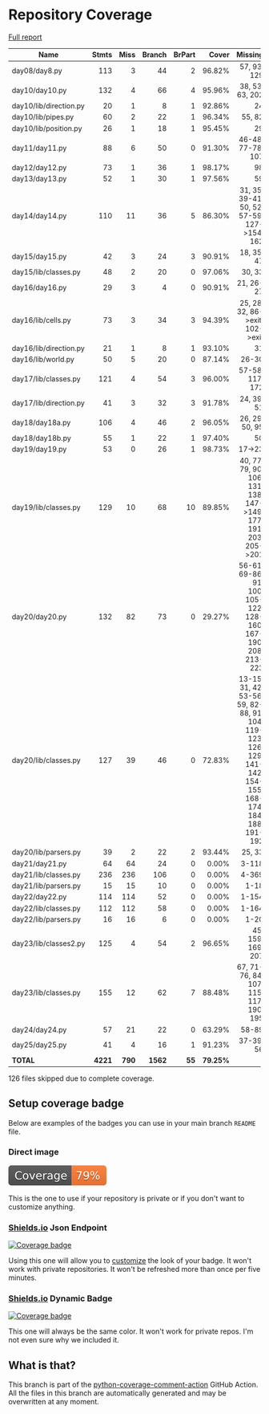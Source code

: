 # Repository Coverage

[Full report](https://htmlpreview.github.io/?https://github.com/alex-ong/adventofcode2023/blob/python-coverage-comment-action-data/htmlcov/index.html)

| Name                   |    Stmts |     Miss |   Branch |   BrPart |      Cover |   Missing |
|----------------------- | -------: | -------: | -------: | -------: | ---------: | --------: |
| day08/day8.py          |      113 |        3 |       44 |        2 |     96.82% |57, 93, 129 |
| day10/day10.py         |      132 |        4 |       66 |        4 |     95.96% |38, 53, 63, 202 |
| day10/lib/direction.py |       20 |        1 |        8 |        1 |     92.86% |        24 |
| day10/lib/pipes.py     |       60 |        2 |       22 |        1 |     96.34% |    55, 82 |
| day10/lib/position.py  |       26 |        1 |       18 |        1 |     95.45% |        29 |
| day11/day11.py         |       88 |        6 |       50 |        0 |     91.30% |46-48, 77-78, 107 |
| day12/day12.py         |       73 |        1 |       36 |        1 |     98.17% |        98 |
| day13/day13.py         |       52 |        1 |       30 |        1 |     97.56% |        59 |
| day14/day14.py         |      110 |       11 |       36 |        5 |     86.30% |31, 35, 39-41, 50, 52, 57-59, 127->154, 162 |
| day15/day15.py         |       42 |        3 |       24 |        3 |     90.91% |18, 35, 47 |
| day15/lib/classes.py   |       48 |        2 |       20 |        0 |     97.06% |    30, 33 |
| day16/day16.py         |       29 |        3 |        4 |        0 |     90.91% | 21, 26-27 |
| day16/lib/cells.py     |       73 |        3 |       34 |        3 |     94.39% |25, 28, 32, 86->exit, 102->exit |
| day16/lib/direction.py |       21 |        1 |        8 |        1 |     93.10% |        31 |
| day16/lib/world.py     |       50 |        5 |       20 |        0 |     87.14% |     26-30 |
| day17/lib/classes.py   |      121 |        4 |       54 |        3 |     96.00% |57-58, 117, 172 |
| day17/lib/direction.py |       41 |        3 |       32 |        3 |     91.78% |24, 39, 51 |
| day18/day18a.py        |      106 |        4 |       46 |        2 |     96.05% |26, 29, 50, 95 |
| day18/day18b.py        |       55 |        1 |       22 |        1 |     97.40% |        50 |
| day19/day19.py         |       53 |        0 |       26 |        1 |     98.73% |    17->23 |
| day19/lib/classes.py   |      129 |       10 |       68 |       10 |     89.85% |40, 77, 79, 90, 106, 131, 138, 147->149, 177, 191, 203, 205->201 |
| day20/day20.py         |      132 |       82 |       73 |        0 |     29.27% |56-61, 69-86, 91, 100, 105-122, 128-160, 167-190, 208, 213-223 |
| day20/lib/classes.py   |      127 |       39 |       46 |        0 |     72.83% |13-15, 31, 42, 53-56, 59, 82-88, 91, 104, 119-123, 126, 129, 141-142, 154-155, 168-174, 184, 188, 191-192 |
| day20/lib/parsers.py   |       39 |        2 |       22 |        2 |     93.44% |    25, 33 |
| day21/day21.py         |       64 |       64 |       24 |        0 |      0.00% |     3-118 |
| day21/lib/classes.py   |      236 |      236 |      106 |        0 |      0.00% |     4-369 |
| day21/lib/parsers.py   |       15 |       15 |       10 |        0 |      0.00% |      1-18 |
| day22/day22.py         |      114 |      114 |       52 |        0 |      0.00% |     1-154 |
| day22/lib/classes.py   |      112 |      112 |       58 |        0 |      0.00% |     1-164 |
| day22/lib/parsers.py   |       16 |       16 |        6 |        0 |      0.00% |      1-20 |
| day23/lib/classes2.py  |      125 |        4 |       54 |        2 |     96.65% |45, 159, 169, 207 |
| day23/lib/classes.py   |      155 |       12 |       62 |        7 |     88.48% |67, 71-76, 84, 107, 115, 117, 190, 195 |
| day24/day24.py         |       57 |       21 |       22 |        0 |     63.29% |     58-89 |
| day25/day25.py         |       41 |        4 |       16 |        1 |     91.23% | 37-39, 56 |
|              **TOTAL** | **4221** |  **790** | **1562** |   **55** | **79.25%** |           |

126 files skipped due to complete coverage.


## Setup coverage badge

Below are examples of the badges you can use in your main branch `README` file.

### Direct image

[![Coverage badge](https://raw.githubusercontent.com/alex-ong/adventofcode2023/python-coverage-comment-action-data/badge.svg)](https://htmlpreview.github.io/?https://github.com/alex-ong/adventofcode2023/blob/python-coverage-comment-action-data/htmlcov/index.html)

This is the one to use if your repository is private or if you don't want to customize anything.

### [Shields.io](https://shields.io) Json Endpoint

[![Coverage badge](https://img.shields.io/endpoint?url=https://raw.githubusercontent.com/alex-ong/adventofcode2023/python-coverage-comment-action-data/endpoint.json)](https://htmlpreview.github.io/?https://github.com/alex-ong/adventofcode2023/blob/python-coverage-comment-action-data/htmlcov/index.html)

Using this one will allow you to [customize](https://shields.io/endpoint) the look of your badge.
It won't work with private repositories. It won't be refreshed more than once per five minutes.

### [Shields.io](https://shields.io) Dynamic Badge

[![Coverage badge](https://img.shields.io/badge/dynamic/json?color=brightgreen&label=coverage&query=%24.message&url=https%3A%2F%2Fraw.githubusercontent.com%2Falex-ong%2Fadventofcode2023%2Fpython-coverage-comment-action-data%2Fendpoint.json)](https://htmlpreview.github.io/?https://github.com/alex-ong/adventofcode2023/blob/python-coverage-comment-action-data/htmlcov/index.html)

This one will always be the same color. It won't work for private repos. I'm not even sure why we included it.

## What is that?

This branch is part of the
[python-coverage-comment-action](https://github.com/marketplace/actions/python-coverage-comment)
GitHub Action. All the files in this branch are automatically generated and may be
overwritten at any moment.